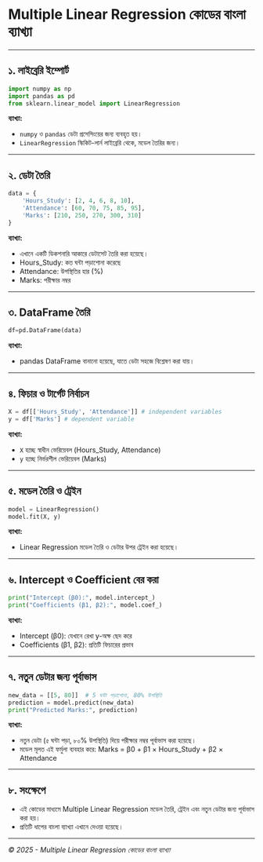 # Multiple Linear Regression কোডের বাংলা ব্যাখ্যা

---

## ১. লাইব্রেরি ইম্পোর্ট
```python
import numpy as np 
import pandas as pd 
from sklearn.linear_model import LinearRegression
```
**ব্যাখ্যা:**
- `numpy` ও `pandas` ডেটা প্রসেসিংয়ের জন্য ব্যবহৃত হয়।
- `LinearRegression` স্কিকিট-লার্ন লাইব্রেরি থেকে, মডেল তৈরির জন্য।

---

## ২. ডেটা তৈরি
```python
data = {
    'Hours_Study': [2, 4, 6, 8, 10],
    'Attendance': [60, 70, 75, 85, 95],
    'Marks': [210, 250, 270, 300, 310]
}
```
**ব্যাখ্যা:**
- এখানে একটি ডিকশনারি আকারে ডেটাসেট তৈরি করা হয়েছে।
- Hours_Study: কত ঘন্টা পড়াশোনা করেছে
- Attendance: উপস্থিতির হার (%)
- Marks: পরীক্ষার নম্বর

---

## ৩. DataFrame তৈরি
```python
df=pd.DataFrame(data)
```
**ব্যাখ্যা:**
- pandas DataFrame বানানো হয়েছে, যাতে ডেটা সহজে বিশ্লেষণ করা যায়।

---

## ৪. ফিচার ও টার্গেট নির্বাচন
```python
X = df[['Hours_Study', 'Attendance']] # independent variables
y = df['Marks'] # dependent variable
```
**ব্যাখ্যা:**
- `X` হচ্ছে স্বাধীন ভেরিয়েবল (Hours_Study, Attendance)
- `y` হচ্ছে নির্ভরশীল ভেরিয়েবল (Marks)

---

## ৫. মডেল তৈরি ও ট্রেইন
```python
model = LinearRegression()
model.fit(X, y)
```
**ব্যাখ্যা:**
- Linear Regression মডেল তৈরি ও ডেটার উপর ট্রেইন করা হয়েছে।

---

## ৬. Intercept ও Coefficient বের করা
```python
print("Intercept (β0):", model.intercept_)
print("Coefficients (β1, β2):", model.coef_)
```
**ব্যাখ্যা:**
- Intercept (β0): যেখানে রেখা y-অক্ষ ছেদ করে
- Coefficients (β1, β2): প্রতিটি ফিচারের প্রভাব

---

## ৭. নতুন ডেটার জন্য পূর্বাভাস
```python
new_data = [[5, 80]]  # 5 ঘন্টা পড়াশোনা, 80% উপস্থিতি
prediction = model.predict(new_data)
print("Predicted Marks:", prediction)
```
**ব্যাখ্যা:**
- নতুন ডেটা (৫ ঘন্টা পড়া, ৮০% উপস্থিতি) দিয়ে পরীক্ষার নম্বর পূর্বাভাস করা হয়েছে।
- মডেল মূলত এই ফর্মুলা ব্যবহার করে: Marks = β0 + β1 × Hours_Study + β2 × Attendance

---

## ৮. সংক্ষেপে
- এই কোডের মাধ্যমে Multiple Linear Regression মডেল তৈরি, ট্রেইন এবং নতুন ডেটার জন্য পূর্বাভাস করা হয়।
- প্রতিটি ধাপের বাংলা ব্যাখ্যা এখানে দেওয়া হয়েছে।

---

*© 2025 - Multiple Linear Regression কোডের বাংলা ব্যাখ্যা*
